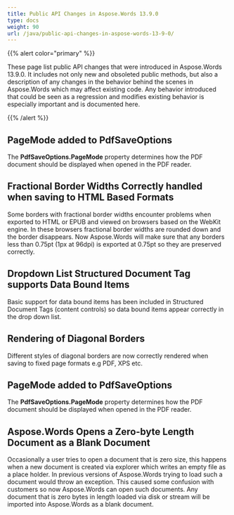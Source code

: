 ```yaml
---
title: Public API Changes in Aspose.Words 13.9.0
type: docs
weight: 90
url: /java/public-api-changes-in-aspose-words-13-9-0/
---
```


{{% alert color="primary" %}} 

These page list public API changes that were introduced in Aspose.Words 13.9.0. It includes not only new and obsoleted public methods, but also a description of any changes in the behavior behind the scenes in Aspose.Words which may affect existing code. Any behavior introduced that could be seen as a regression and modifies existing behavior is especially important and is documented here.

{{% /alert %}} 

## **PageMode added to PdfSaveOptions**

The **PdfSaveOptions.PageMode** property determines how the PDF document should be displayed when opened in the PDF reader.

## **Fractional Border Widths Correctly handled when saving to HTML Based Formats**

Some borders with fractional border widths encounter problems when exported to HTML or EPUB and viewed on browsers based on the WebKit engine. In these browsers fractional border widths are rounded down and the border disappears. Now Aspose.Words will make sure that any borders less than 0.75pt (1px at 96dpi) is exported at 0.75pt so they are preserved correctly.

## **Dropdown List Structured Document Tag supports Data Bound Items**

Basic support for data bound items has been included in Structured Document Tags (content controls) so data bound items appear correctly in the drop down list.

## **Rendering of Diagonal Borders**

Different styles of diagonal borders are now correctly rendered when saving to fixed page formats e.g PDF, XPS etc.

## **PageMode added to PdfSaveOptions**

The **PdfSaveOptions.PageMode** property determines how the PDF document should be displayed when opened in the PDF reader.

## **Aspose.Words Opens a Zero-byte Length Document as a Blank Document**

Occasionally a user tries to open a document that is zero size, this happens when a new document is created via explorer which writes an empty file as a place holder. In previous versions of Aspose.Words trying to load such a document would throw an exception. This caused some confusion with customers so now Aspose.Words can open such documents. Any document that is zero bytes in length loaded via disk or stream will be imported into Aspose.Words as a blank document.
